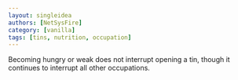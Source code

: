 ```yaml
---
layout: singleidea
authors: [NetSysFire]
category: [vanilla]
tags: [tins, nutrition, occupation]
---
```

Becoming hungry or weak does not interrupt opening a tin, though it continues to
interrupt all other occupations.
